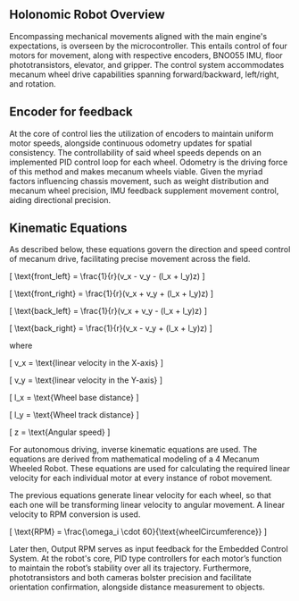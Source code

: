 ## Holonomic Robot Overview

Encompassing mechanical movements aligned with the main engine's expectations, is overseen by the microcontroller. This entails control of four motors for movement, along with respective encoders, BNO055 IMU, floor phototransistors, elevator, and gripper. The control system accommodates mecanum wheel drive capabilities spanning forward/backward, left/right, and rotation.


## Encoder for feedback

 At the core of control lies the utilization of encoders to maintain uniform motor speeds, alongside continuous odometry updates for spatial consistency. The controllability of said wheel speeds depends on an implemented PID control loop for each wheel. Odometry is the driving force of this method and makes mecanum wheels viable. Given the myriad factors influencing chassis movement, such as weight distribution and mecanum wheel precision, IMU feedback supplement movement control, aiding directional precision.

## Kinematic Equations

As described below, these equations govern the direction and speed control of mecanum drive, facilitating precise movement across the field.

\[ \text{front_left} = \frac{1}{r}(v_x - v_y - (l_x + l_y)z) \]

\[ \text{front_right} = \frac{1}{r}(v_x + v_y + (l_x + l_y)z) \]

\[ \text{back_left} = \frac{1}{r}(v_x + v_y - (l_x + l_y)z) \]

\[ \text{back_right} = \frac{1}{r}(v_x - v_y + (l_x + l_y)z) \]

where

\[ v_x = \text{linear velocity in the X-axis} \]

\[ v_y = \text{linear velocity in the Y-axis} \]

\[ l_x = \text{Wheel base distance} \]

\[ l_y = \text{Wheel track distance} \]

\[ z = \text{Angular speed} \]




For autonomous driving, inverse kinematic equations are used. The equations are derived from mathematical modeling of a 4 Mecanum Wheeled Robot. These equations are used for calculating the required linear velocity for each individual motor at every instance of robot movement.


The previous equations generate linear velocity for each wheel, so that each one will be transforming linear velocity to angular movement. A linear velocity to RPM conversion is used. 

\[
\text{RPM} = \frac{\omega_i \cdot 60}{\text{wheelCircumference}}
\]


Later then, Output RPM serves as input feedback for the Embedded Control System. At the robot's core, PID type controllers for each motor’s function to maintain the robot’s stability over all its trajectory. Furthermore, phototransistors and both cameras bolster precision and facilitate orientation confirmation, alongside distance measurement to objects.


